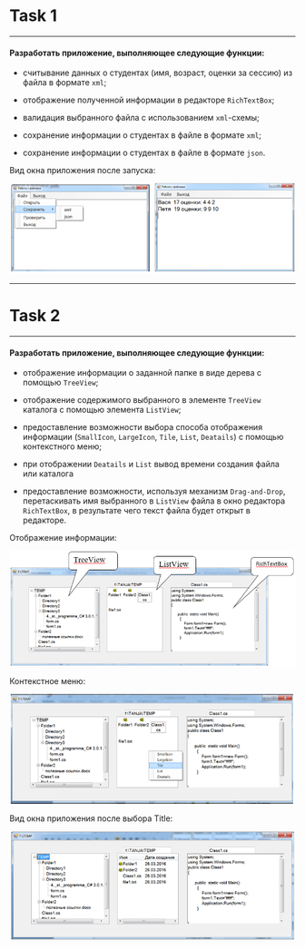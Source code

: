 # Task 1
***
#### Разработать приложение, выполняющее следующие функции:

* считывание данных о студентах (имя, возраст, оценки за сессию) из файла в формате `xml`;

* отображение полученной информации в редакторе `RichTextBox`;

* валидация выбранного файла с использованием `xml`-схемы;

* сохранение информации о студентах в файле в формате `xml`;

* сохранение информации о студентах в файле в формате `json`.

Вид окна приложения после запуска:

![Alt text](/Task/Image/1.PNG?raw=true "Приложение после запуска")

***
# Task 2
***
#### Разработать приложение, выполняющее следующие функции:

* отображение информации о заданной папке в виде дерева с помощью `TreeView`;

* отображение содержимого выбранного в элементе `TreeView` каталога с помощью элемента `ListView`;

* предоставление возможности выбора способа отображения информации (`SmallIcon`, `LargeIcon`, `Tile`, `List`, `Deatails`)  с помощью контекстного меню;

* при отображении `Deatails` и `List` вывод времени создания файла или каталога 

* предоставление возможности, используя механизм `Drag-and-Drop`, перетаскивать имя выбранного в `ListView` файла в окно редактора `RichTextBox`, в результате чего текст файла будет открыт в редакторе.

Отображение информации:

![Alt text](/Task/Image/2.PNG?raw=true "Отображение информации")

Контекстное меню:

![Alt text](/Task/Image/3.PNG?raw=true "Контекстное меню")

Вид окна приложения после выбора Title:

![Alt text](/Task/Image/4.PNG?raw=true "Title")
